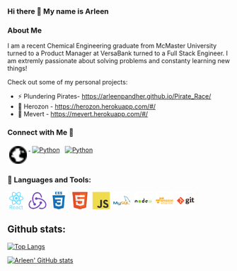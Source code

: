 ### Hi there 👋 My name is Arleen 

### About Me 
I am a recent Chemical Engineering graduate from McMaster University turned to a Product Manager at VersaBank turned to a Full Stack Engineer.  I am extremly passionate about solving problems and constanty learning new things!

Check out some of my personal projects:
  - ⚡ Plundering Pirates- https://arleenpandher.github.io/Pirate_Race/
  - 🌱 Herozon - https://herozon.herokuapp.com/#/
  - 👯 Mevert - https://mevert.herokuapp.com/#/

### Connect with Me 🔭
<p>
 <a href="https://github.com/arleenpandher" target="_blank" rel="noopener noreferrer"> <img target="_blank" src="https://raw.githubusercontent.com/iconic/open-iconic/master/svg/globe.svg" alt="Python" height="40" style="vertical-align:top; margin:4px"> </a>
 <a href="https://www.linkedin.com/in/arleenpandher/" target="_blank" rel="noopener noreferrer"> <img target="_blank" src="https://cdn.jsdelivr.net/npm/simple-icons@v3/icons/linkedin.svg" alt="Python" height="40" style="vertical-align:top; margin:4px"></a>
 <a href="mailto:arleenpandher11@gmail.com"> <img target="_blank" src="https://cdn.jsdelivr.net/npm/simple-icons@v3/icons/gmail.svg" alt="Python" height="40" style="vertical-align:top; margin:4px"></a>
</p>

### 🧰 Languages and Tools:
<div>
  <img src="https://github.com/devicons/devicon/blob/master/icons/react/react-original-wordmark.svg" title="React" alt="React" width="40" height="40"/>&nbsp;
  <img src="https://github.com/devicons/devicon/blob/master/icons/redux/redux-original.svg" title="Redux" alt="Redux " width="40" height="40"/>&nbsp;
  <img src="https://github.com/devicons/devicon/blob/master/icons/css3/css3-plain-wordmark.svg"  title="CSS3" alt="CSS" width="40" height="40"/>&nbsp;
  <img src="https://github.com/devicons/devicon/blob/master/icons/html5/html5-original.svg" title="HTML5" alt="HTML" width="40" height="40"/>&nbsp;
  <img src="https://github.com/devicons/devicon/blob/master/icons/javascript/javascript-original.svg" title="JavaScript" alt="JavaScript" width="40" height="40"/>&nbsp;
  <img src="https://github.com/devicons/devicon/blob/master/icons/mysql/mysql-original-wordmark.svg" title="MySQL"  alt="MySQL" width="40" height="40"/>&nbsp;
  <img src="https://github.com/devicons/devicon/blob/master/icons/nodejs/nodejs-original-wordmark.svg" title="NodeJS" alt="NodeJS" width="40" height="40"/>&nbsp;
  <img src="https://github.com/devicons/devicon/blob/master/icons/amazonwebservices/amazonwebservices-plain-wordmark.svg" title="AWS" alt="AWS" width="40" height="40"/>&nbsp;
  <img src="https://github.com/devicons/devicon/blob/master/icons/git/git-original-wordmark.svg" title="Git" **alt="Git" width="40" height="40"/>
</div>

## Github stats:

[![Top Langs](https://github-readme-stats.vercel.app/api/top-langs/?username=arleenpandher&layout=compact&theme=buefy&langs_count=5)](https://github.com/anuraghazra/github-readme-stats) 

[![Arleen' GitHub stats](https://github-readme-stats.vercel.app/api?username=arleenpandher)](https://github.com/anuraghazra/github-readme-stats)

<!--
**arleenpandher/arleenpandher** is a ✨ _special_ ✨ repository because its `README.md` (this file) appears on your GitHub profile.

Here are some ideas to get you started:

- 🔭 I’m currently working on ...
- 🌱 I’m currently learning ...
- 👯 I’m looking to collaborate on ...
- 🤔 I’m looking for help with ...
- 💬 Ask me about ...
- 📫 How to reach me: ...
- 😄 Pronouns: ...
- ⚡ Fun fact: ...
-->
